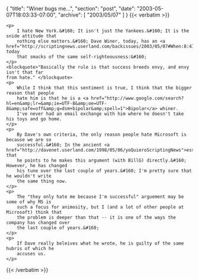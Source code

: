 {
  "title": "Winer bugs me...",
  "section": "post",
  "date": "2003-05-07T18:03:33-07:00",
  "archive": [
    "2003/05/07"
  ]
}
{{< verbatim >}}

    <p>
        I hate New York.&#160; It isn't just the Yankees.&#160; It is the snide attitude that
        nothing else matters.&#160; Dave Winer, today, has an <a href="http://scriptingnews.userland.com/backissues/2003/05/07#When:8:41:06PM">entry</a> today
        that smacks of the same self-righteousness:&#160; 
    </p>
    <blockquote>"Basically the rule is that success breeds envy, and envy isn't that far
    from hate." </blockquote> 
    <p>
        While I think that this sentiment is true, I think that the bigger reason that people
        hate him is that he is a <a href="http://www.google.com/search?hl=en&amp;lr=&amp;ie=UTF-8&amp;oe=UTF-8&amp;safe=off&amp;q=dsm+bipolar&amp;spell=1">Bipolar</a> whiner.
        I've never had an email exchange with him where he doesn't take his toys and go home.
    </p>
    <p>
        By Dave's own criteria, the only reason people hate Microsoft is because we are so
        successful.&#160; In the ancient <a href="http://davenet.userland.com/1998/05/06/yoQuieroScriptingNews">essay</a> that
        he points to he makes this argument (with BillG) directly.&#160; However, he has changed
        his tune over the last couple of years.&#160; I'm pretty sure that he wouldn't write
        the same thing now.
    </p>
    <p>
        The "they only hate me because I'm successful" arguement may be some of why MS is
        such a focus for animosity, but I (and a lot of other people at Microsoft) think that
        the problem is deeper than that -- it is one of the ways the company has changed over
        the last couple of years.&#160; 
    </p>
    <p>
        If Dave really beleives what he wrote, he is guilty of the same hubris of which he
        accuses us.
    </p>

{{< /verbatim >}}
